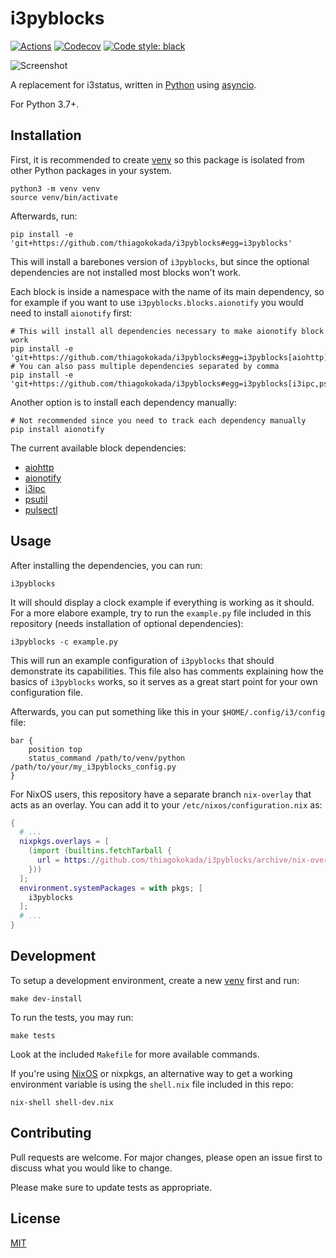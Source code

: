 # i3pyblocks

[![Actions](https://github.com/thiagokokada/i3pyblocks/workflows/Test/badge.svg)](https://github.com/thiagokokada/i3pyblocks/actions)
[![Codecov](https://codecov.io/gh/thiagokokada/i3pyblocks/branch/master/graph/badge.svg)](https://codecov.io/gh/thiagokokada/i3pyblocks)
[![Code style: black](https://img.shields.io/badge/code%20style-black-000000.svg)](https://github.com/psf/black)

![Screenshot](https://raw.github.com/thiagokokada/i3pyblocks/master/.github/screenshot.png)

A replacement for i3status, written in [Python][1] using [asyncio][2].

For Python 3.7+.

## Installation

First, it is recommended to create [venv][3] so this package is isolated
from other Python packages in your system.

```shell
python3 -m venv venv
source venv/bin/activate
```

Afterwards, run:

```shell
pip install -e 'git+https://github.com/thiagokokada/i3pyblocks#egg=i3pyblocks'
```

This will install a barebones version of `i3pyblocks`, but since the optional
dependencies are not installed most blocks won't work.

Each block is inside a namespace with the name of its main dependency, so for
example if you want to use `i3pyblocks.blocks.aionotify` you would need to
install `aionotify` first:

```shell
# This will install all dependencies necessary to make aionotify block work
pip install -e 'git+https://github.com/thiagokokada/i3pyblocks#egg=i3pyblocks[aiohttp]'
# You can also pass multiple dependencies separated by comma
pip install -e 'git+https://github.com/thiagokokada/i3pyblocks#egg=i3pyblocks[i3ipc,psutil]'
```

Another option is to install each dependency manually:

```shell
# Not recommended since you need to track each dependency manually
pip install aionotify
```

The current available block dependencies:
- [aiohttp](https://github.com/aio-libs/aiohttp)
- [aionotify](https://github.com/rbarrois/aionotify)
- [i3ipc](https://github.com/altdesktop/i3ipc-python)
- [psutil](https://github.com/giampaolo/psutil)
- [pulsectl](https://github.com/mk-fg/python-pulse-control)

## Usage

After installing the dependencies, you can run:

```shell
i3pyblocks
```

It will should display a clock example if everything is working as it should.
For a more elabore example, try to run the `example.py` file included in this
repository (needs installation of optional dependencies):


```shell
i3pyblocks -c example.py
```

This will run an example configuration of `i3pyblocks` that should demonstrate
its capabilities. This file also has comments explaining how the basics of
`i3pyblocks` works, so it serves as a great start point for your own
configuration file.

Afterwards, you can put something like this in your `$HOME/.config/i3/config`
file:

```
bar {
    position top
    status_command /path/to/venv/python /path/to/your/my_i3pyblocks_config.py
}
```

For NixOS users, this repository have a separate branch `nix-overlay` that acts
as an overlay. You can add it to your `/etc/nixos/configuration.nix` as:


```nix
{
  # ...
  nixpkgs.overlays = [
    (import (builtins.fetchTarball {
      url = https://github.com/thiagokokada/i3pyblocks/archive/nix-overlay.tar.gz;
    }))
  ];
  environment.systemPackages = with pkgs; [
    i3pyblocks
  ];
  # ...
}

```


## Development

To setup a development environment, create a new [venv][3] first and run:

```shell
make dev-install
```

To run the tests, you may run:

```shell
make tests
```

Look at the included `Makefile` for more available commands.


If you're using [NixOS](https://nixos.org/) or nixpkgs, an alternative way to
get a working environment variable is using the `shell.nix` file included in
this repo:

```shell
nix-shell shell-dev.nix
```

## Contributing

Pull requests are welcome. For major changes, please open an issue first to
discuss what you would like to change.

Please make sure to update tests as appropriate.

## License

[MIT](https://choosealicense.com/licenses/mit/)

[1]: https://www.python.org/
[2]: https://docs.python.org/3/library/asyncio.html
[3]: https://docs.python.org/3/library/venv.html
